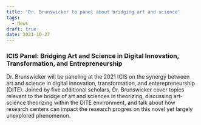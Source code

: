 ```yaml
---
title: 'Dr. Brunswicker to panel about bridging art and science'
tags:
  - News
draft: true
date: 2021-10-27
---
```


### ICIS Panel: Bridging Art and Science in Digital Innovation, Transformation, and Entrepreneurship
 
 Dr. Brunswicker will be paneling at the 2021 ICIS on the synergy between art and science in digital innovation, transformation, and enterepreneurship (DITE). Joined by five additional scholars, Dr. Brunswicker cover topics relevant to the bridge of art and sciences in theorizing, discussing art-science theorizing within the DITE environment, and talk about how research centers can impact the research progres on this novel yet largely unexplored phenomenon.
